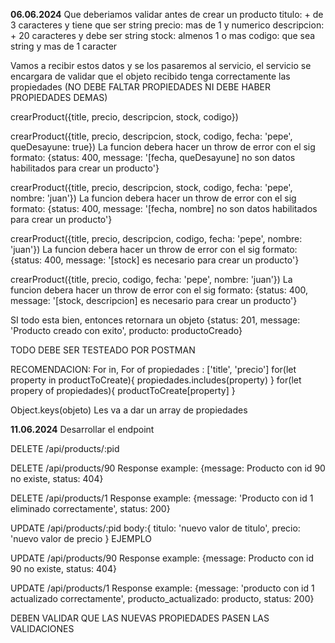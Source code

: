 **06.06.2024**
Que deberiamos validar antes de crear un producto
titulo: + de 3 caracteres y tiene que ser string
precio: mas de 1 y numerico
descripcion: + 20 caracteres y debe ser string
stock:  almenos 1 o mas
codigo: que sea string y mas de 1 caracter

Vamos a recibir estos datos y se los pasaremos al servicio, el servicio se encargara de validar
que el objeto recibido tenga correctamente las propiedades (NO DEBE FALTAR PROPIEDADES NI DEBE HABER PROPIEDADES DEMAS)

crearProduct({title, precio, descripcion, stock, codigo})

crearProduct({title, precio, descripcion, stock, codigo, fecha: 'pepe', queDesayune: true}) 
La funcion debera hacer un throw de error con el sig formato:
{status: 400, message: '[fecha, queDesayune] no son datos habilitados para crear un producto'}

crearProduct({title, precio, descripcion, stock, codigo, fecha: 'pepe', nombre: 'juan'}) 
La funcion debera hacer un throw de error con el sig formato:
{status: 400, message: '[fecha, nombre] no son datos habilitados para crear un producto'}

crearProduct({title, precio, descripcion, codigo, fecha: 'pepe', nombre: 'juan'}) 
La funcion debera hacer un throw de error con el sig formato:
{status: 400, message: '[stock] es necesario para crear un producto'}

crearProduct({title, precio, codigo, fecha: 'pepe', nombre: 'juan'}) 
La funcion debera hacer un throw de error con el sig formato:
{status: 400, message: '[stock, descripcion] es necesario para crear un producto'}

SI todo esta bien, entonces retornara un objeto 
{status: 201, message: 'Producto creado con exito', producto: productoCreado}

TODO DEBE SER TESTEADO POR POSTMAN

RECOMENDACION: For in, For of
propiedades : ['title', 'precio']
for(let property in productToCreate){
    propiedades.includes(property)
}
for(let propery of propiedades){
    productToCreate[property]
}

Object.keys(objeto) Les va a dar un array de propiedades

**11.06.2024**
Desarrollar el endpoint

DELETE /api/products/:pid

DELETE /api/products/90
Response example: {message: Producto con id 90 no existe, status: 404}

DELETE /api/products/1
Response example: {message: 'Producto con id 1 eliminado correctamente', status: 200}

UPDATE /api/products/:pid 
body:{
    titulo: 'nuevo valor de titulo',
    precio: 'nuevo valor de precio
} EJEMPLO

UPDATE /api/products/90
Response example: {message: Producto con id 90 no existe, status: 404}

UPDATE /api/products/1
Response example: {message: 'producto con id 1 actualizado correctamente', producto_actualizado: producto, status: 200}

DEBEN VALIDAR QUE LAS NUEVAS PROPIEDADES PASEN LAS VALIDACIONES